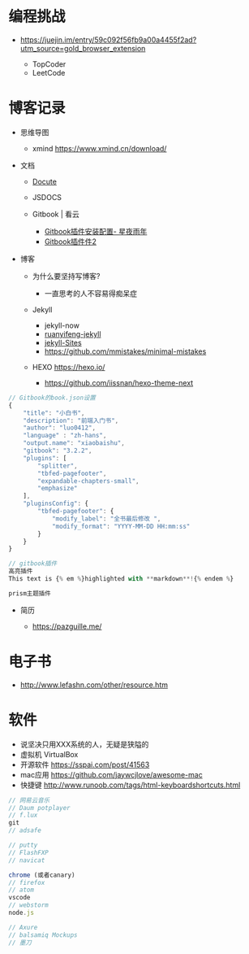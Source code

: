# 编程挑战

- <https://juejin.im/entry/59c092f56fb9a00a4455f2ad?utm_source=gold_browser_extension>

  - TopCoder
  - LeetCode

# 博客记录

- 思维导图

  - xmind <https://www.xmind.cn/download/>

- 文档

  - [Docute](https://docute.js.org/#/home)
  - JSDOCS
  - Gitbook | 看云

    - [Gitbook插件安装配置- 星夜雨年](http://www.tuicool.com/articles/JjQ3qm)
    - [Gitbook插件件2](http://www.tuicool.com/articles/zee2ui)

- 博客

  - 为什么要坚持写博客?

    - 一直思考的人不容易得痴呆症

  - Jekyll

    - jekyll-now
    - [ruanyifeng-jekyll](http://www.ruanyifeng.com/blog/2012/08/blogging_with_jekyll.html)
    - [jekyll-Sites](https://github.com/jekyll/jekyll/wiki/Sites)
    - <https://github.com/mmistakes/minimal-mistakes>

  - HEXO <https://hexo.io/>

    - <https://github.com/iissnan/hexo-theme-next>

```javascript
// Gitbook的book.json设置
{
    "title": "小白书",
    "description": "前端入门书",
    "author": "luo0412",
    "language" : "zh-hans",
    "output.name": "xiaobaishu",
    "gitbook": "3.2.2",
    "plugins": [
        "splitter",
        "tbfed-pagefooter",
        "expandable-chapters-small",
        "emphasize"
    ],
    "pluginsConfig": {
        "tbfed-pagefooter": {
            "modify_label": "全书最后修改 ",
            "modify_format": "YYYY-MM-DD HH:mm:ss"
        }
    }
}

// gitbook插件
高亮插件
This text is {% em %}highlighted with **markdown**!{% endem %}

prism主题插件
```

- 简历

  - <https://pazguille.me/>

# 电子书

- <http://www.lefashn.com/other/resource.htm>

# 软件

- 说坚决只用XXX系统的人，无疑是狭隘的
- 虚拟机 VirtualBox
- 开源软件 <https://sspai.com/post/41563>
- mac应用 <https://github.com/jaywcjlove/awesome-mac>
- 快捷键 <http://www.runoob.com/tags/html-keyboardshortcuts.html>

```javascript
// 网易云音乐
// Daum potplayer
// f.lux
git
// adsafe

// putty
// FlashFXP
// navicat

chrome (或者canary)
// firefox
// atom
vscode
// webstorm
node.js

// Axure
// balsamiq Mockups
// 墨刀
```
